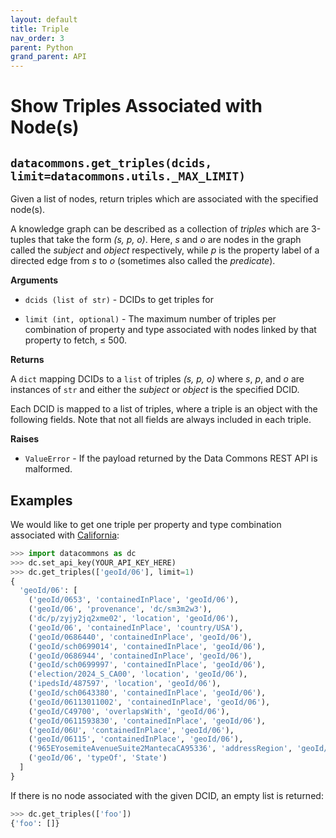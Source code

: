 ```yaml
---
layout: default
title: Triple
nav_order: 3
parent: Python
grand_parent: API
---
```


# Show Triples Associated with Node(s)

## `datacommons.get_triples(dcids, limit=datacommons.utils._MAX_LIMIT)`

Given a list of nodes, return triples which are associated with the specified
node(s).

A knowledge graph can be described as a collection of *triples* which are
3-tuples that take the form *(s, p, o)*. Here, *s* and *o* are nodes in the
graph called the *subject* and *object* respectively, while *p* is the property
label of a directed edge from *s* to *o* (sometimes also called the *predicate*).

**Arguments**

*   `dcids (list of str)` - DCIDs to get triples for

*   `limit (int, optional)` - The maximum number of triples per combination of
    property and type associated with nodes linked by that property to fetch,
    ≤ 500.

**Returns**

A `dict` mapping DCIDs to a `list` of triples *(s, p, o)* where *s*, *p*, and *o* are
instances of `str` and either the *subject* or *object* is the specified DCID.

Each DCID is mapped to a list of triples, where a triple is an object with the
following fields. Note that not all fields are always included in each triple.

[comment]: <> (TODO: add link to data model and describe the fields in a Triple)

**Raises**

*   `ValueError` - If the payload returned by the Data Commons REST API is malformed.

## Examples

We would like to get one triple per property and type combination associated with
[California](https://datacommons.org/browser/geoId/06):

```python
>>> import datacommons as dc
>>> dc.set_api_key(YOUR_API_KEY_HERE)
>>> dc.get_triples(['geoId/06'], limit=1)
{
  'geoId/06': [
    ('geoId/0653', 'containedInPlace', 'geoId/06'),
    ('geoId/06', 'provenance', 'dc/sm3m2w3'),
    ('dc/p/zyjy2jq2xme02', 'location', 'geoId/06'),
    ('geoId/06', 'containedInPlace', 'country/USA'),
    ('geoId/0686440', 'containedInPlace', 'geoId/06'),
    ('geoId/sch0699014', 'containedInPlace', 'geoId/06'),
    ('geoId/0686944', 'containedInPlace', 'geoId/06'),
    ('geoId/sch0699997', 'containedInPlace', 'geoId/06'),
    ('election/2024_S_CA00', 'location', 'geoId/06'),
    ('ipedsId/487597', 'location', 'geoId/06'),
    ('geoId/sch0643380', 'containedInPlace', 'geoId/06'),
    ('geoId/06113011002', 'containedInPlace', 'geoId/06'),
    ('geoId/C49700', 'overlapsWith', 'geoId/06'),
    ('geoId/0611593830', 'containedInPlace', 'geoId/06'),
    ('geoId/06U', 'containedInPlace', 'geoId/06'),
    ('geoId/06115', 'containedInPlace', 'geoId/06'),
    ('965EYosemiteAvenueSuite2MantecaCA95336', 'addressRegion', 'geoId/06'),
    ('geoId/06', 'typeOf', 'State')
  ]
}
```

If there is no node associated with the given DCID, an empty list is returned:

```python
>>> dc.get_triples(['foo'])
{'foo': []}
```